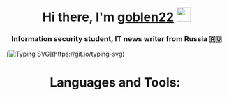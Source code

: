 <h1 align="center">Hi there, I'm <a href="https://nerd.az/wp-content/uploads/2020/07/21888938.gif" target="_blank">goblen22</a> 
<img src="https://github.com/blackcater/blackcater/raw/main/images/Hi.gif" height="32"/></h1>
<h3 align="center">Information security student, IT news writer from Russia 🇷🇺</h3>

[![Typing SVG](https://readme-typing-svg.herokuapp.com?font=Fira+Code&pause=1000&color=F70807&width=435&lines=Brute+force+active.;Data+extracted.+Sorting+phase.;Camera+hijacked.+Feed+live.;Location+tracked.+Coordinates+locked.;We'll+keep+an+eye+on+you!)](https://git.io/typing-svg)

<h1 align="center">Languages and Tools:</a> 
<img scr="home/goblen22/Downlouds/metasploit.svg">
